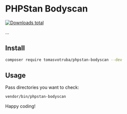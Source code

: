# PHPStan Bodyscan

[![Downloads total](https://img.shields.io/packagist/dt/tomasvotruba/phpstan-bodyscan.svg?style=flat-square)](https://packagist.org/packages/tomasvotruba/phpstan-bodyscan/stats)

...

## Install

```bash
composer require tomasvotruba/phpstan-bodyscan --dev
```

## Usage

Pass directories you want to check:

```bash
vendor/bin/phpstan-bodyscan
```

Happy coding!
